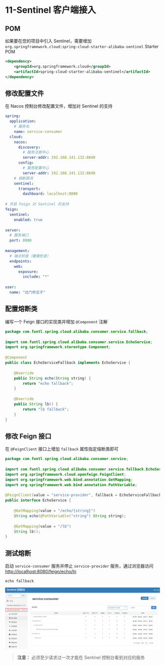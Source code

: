 # 11-Sentinel 客户端接入



## POM

如果要在您的项目中引入 Sentinel，需要增加 `org.springframework.cloud:spring-cloud-starter-alibaba-sentinel` Starter POM

```xml
<dependency>
    <groupId>org.springframework.cloud</groupId>
    <artifactId>spring-cloud-starter-alibaba-sentinel</artifactId>
</dependency>
```

## 修改配置文件

在 Nacos 控制台修改配置文件，增加对 Sentinel 的支持

```yaml
spring:
  application:
    # 服务名
    name: service-consumer
  cloud:
    nacos:
      discovery:
        # 服务注册中心
        server-addr: 192.168.141.132:8848
      config:
        # 服务配置中心
        server-addr: 192.168.141.132:8848
    # 熔断限流
    sentinel:
      transport:
        dashboard: localhost:8888

# 开启 Feign 对 Sentinel 的支持
feign:
  sentinel:
    enabled: true

server:
  # 服务端口
  port: 8080

management:
  # 端点检查（健康检查）
  endpoints:
    web:
      exposure:
        include: "*"

user:
  name: "灶门祢豆子"
```

## 配置熔断类

编写一个 Feign 接口的实现类并增加 `@Component` 注解

```java
package com.funtl.spring.cloud.alibaba.consumer.service.fallback;

import com.funtl.spring.cloud.alibaba.consumer.service.EchoService;
import org.springframework.stereotype.Component;

@Component
public class EchoServiceFallback implements EchoService {
    
    @Override
    public String echo(String string) {
        return "echo fallback";
    }
    
    @Override
    public String lb() {
        return "lb fallback";
    }
}
```

## 修改 Feign 接口

在 `@FeignClient` 接口上增加 `fallback` 属性指定熔断类即可

```java
package com.funtl.spring.cloud.alibaba.consumer.service;

import com.funtl.spring.cloud.alibaba.consumer.service.fallback.EchoServiceFallback;
import org.springframework.cloud.openfeign.FeignClient;
import org.springframework.web.bind.annotation.GetMapping;
import org.springframework.web.bind.annotation.PathVariable;

@FeignClient(value = "service-provider", fallback = EchoServiceFallback.class)
public interface EchoService {
    
    @GetMapping(value = "/echo/{string}")
    String echo(@PathVariable("string") String string);
    
    @GetMapping(value = "/lb")
    String lb();
}
```

## 测试熔断

启动 `service-consumer` 服务并停止 `service-provider` 服务，通过浏览器访问 [http://localhost:8080/feign/echo/hi](http://www.qfdmy.com/wp-content/themes/quanbaike/go.php?url=aHR0cDovL2xvY2FsaG9zdDo4MDgwL2ZlaWduL2VjaG8vaGk=)

```
echo fallback
```

![img](./assets/c2232aa74a8e4c6.png)

> **注意：** 必须至少请求过一次才能在 Sentinel 控制台看到对应的服务